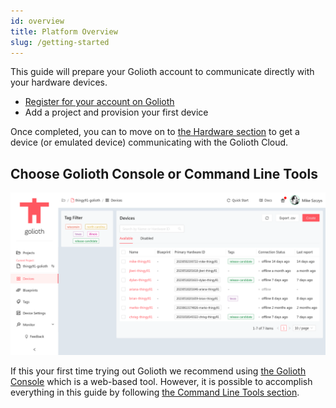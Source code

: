 ```yaml
---
id: overview
title: Platform Overview
slug: /getting-started
---
```


This guide will prepare your Golioth account to communicate directly with your hardware devices.

* [Register for your account on Golioth](https://console.golioth.io/login/)
* Add a project and provision your first device

Once completed, you can to move on to [the Hardware section](/docs/firmware/hardware/1-home.md) to get a device (or emulated device) communicating with the Golioth Cloud.

## Choose Golioth Console or Command Line Tools

![Console](./assets/console.png)

If this your first time trying out Golioth we recommend using [the Golioth Console](https://console.golioth.io/) which is a web-based tool. However, it is possible to accomplish everything in this guide by following [the Command Line Tools section](3-commandline/1-overview.md).
